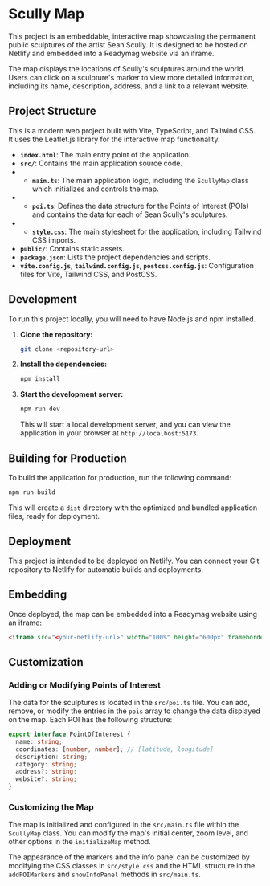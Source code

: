 # Scully Map

This project is an embeddable, interactive map showcasing the permanent public sculptures of the artist Sean Scully. It is designed to be hosted on Netlify and embedded into a Readymag website via an iframe.

The map displays the locations of Scully's sculptures around the world. Users can click on a sculpture's marker to view more detailed information, including its name, description, address, and a link to a relevant website.

## Project Structure

This is a modern web project built with Vite, TypeScript, and Tailwind CSS. It uses the Leaflet.js library for the interactive map functionality.

- **`index.html`**: The main entry point of the application.
- **`src/`**: Contains the main application source code.
-   - **`main.ts`**: The main application logic, including the `ScullyMap` class which initializes and controls the map.
-   - **`poi.ts`**: Defines the data structure for the Points of Interest (POIs) and contains the data for each of Sean Scully's sculptures.
-   - **`style.css`**: The main stylesheet for the application, including Tailwind CSS imports.
- **`public/`**: Contains static assets.
- **`package.json`**: Lists the project dependencies and scripts.
- **`vite.config.js`**, **`tailwind.config.js`**, **`postcss.config.js`**: Configuration files for Vite, Tailwind CSS, and PostCSS.

## Development

To run this project locally, you will need to have Node.js and npm installed.

1.  **Clone the repository:**
    ```bash
    git clone <repository-url>
    ```
2.  **Install the dependencies:**
    ```bash
    npm install
    ```
3.  **Start the development server:**
    ```bash
    npm run dev
    ```
    This will start a local development server, and you can view the application in your browser at `http://localhost:5173`.

## Building for Production

To build the application for production, run the following command:

```bash
npm run build
```

This will create a `dist` directory with the optimized and bundled application files, ready for deployment.

## Deployment

This project is intended to be deployed on Netlify. You can connect your Git repository to Netlify for automatic builds and deployments.

## Embedding

Once deployed, the map can be embedded into a Readymag website using an iframe:

```html
<iframe src="<your-netlify-url>" width="100%" height="600px" frameborder="0"></iframe>
```

## Customization

### Adding or Modifying Points of Interest

The data for the sculptures is located in the `src/poi.ts` file. You can add, remove, or modify the entries in the `pois` array to change the data displayed on the map. Each POI has the following structure:

```typescript
export interface PointOfInterest {
  name: string;
  coordinates: [number, number]; // [latitude, longitude]
  description: string;
  category: string;
  address?: string;
  website?: string;
}
```

### Customizing the Map

The map is initialized and configured in the `src/main.ts` file within the `ScullyMap` class. You can modify the map's initial center, zoom level, and other options in the `initializeMap` method.

The appearance of the markers and the info panel can be customized by modifying the CSS classes in `src/style.css` and the HTML structure in the `addPOIMarkers` and `showInfoPanel` methods in `src/main.ts`.
